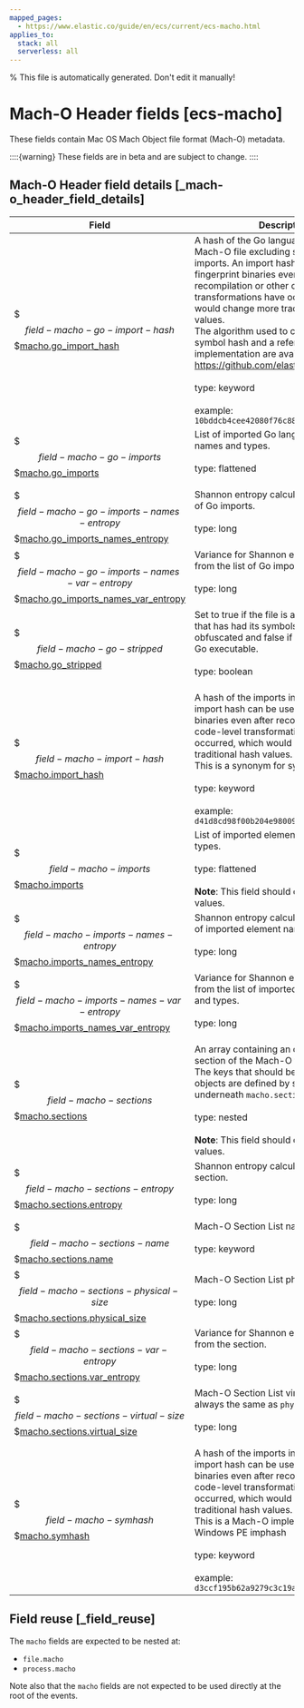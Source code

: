 ```yaml
---
mapped_pages:
  - https://www.elastic.co/guide/en/ecs/current/ecs-macho.html
applies_to:
  stack: all
  serverless: all
---
```


% This file is automatically generated. Don't edit it manually!

# Mach-O Header fields [ecs-macho]

These fields contain Mac OS Mach Object file format (Mach-O) metadata.

::::{warning}
These fields are in beta and are subject to change.
::::

## Mach-O Header field details [_mach-o_header_field_details]

| Field | Description | Level |
| --- | --- | --- |
| $$$field-macho-go-import-hash$$$[macho.go_import_hash](#field-macho-go-import-hash) |A hash of the Go language imports in a Mach-O file excluding standard library imports. An import hash can be used to fingerprint binaries even after recompilation or other code-level transformations have occurred, which would change more traditional hash values.<br>The algorithm used to calculate the Go symbol hash and a reference implementation are available here: https://github.com/elastic/toutoumomoma<br><br>type: keyword<br><br>example: `10bddcb4cee42080f76c88d9ff964491`<br>| extended |
| $$$field-macho-go-imports$$$[macho.go_imports](#field-macho-go-imports) |List of imported Go language element names and types.<br><br>type: flattened<br><br>| extended |
| $$$field-macho-go-imports-names-entropy$$$[macho.go_imports_names_entropy](#field-macho-go-imports-names-entropy) |Shannon entropy calculation from the list of Go imports.<br><br>type: long<br><br>| extended |
| $$$field-macho-go-imports-names-var-entropy$$$[macho.go_imports_names_var_entropy](#field-macho-go-imports-names-var-entropy) |Variance for Shannon entropy calculation from the list of Go imports.<br><br>type: long<br><br>| extended |
| $$$field-macho-go-stripped$$$[macho.go_stripped](#field-macho-go-stripped) |Set to true if the file is a Go executable that has had its symbols stripped or obfuscated and false if an unobfuscated Go executable.<br><br>type: boolean<br><br>| extended |
| $$$field-macho-import-hash$$$[macho.import_hash](#field-macho-import-hash) |A hash of the imports in a Mach-O file. An import hash can be used to fingerprint binaries even after recompilation or other code-level transformations have occurred, which would change more traditional hash values.<br>This is a synonym for symhash.<br><br>type: keyword<br><br>example: `d41d8cd98f00b204e9800998ecf8427e`<br>| extended |
| $$$field-macho-imports$$$[macho.imports](#field-macho-imports) |List of imported element names and types.<br><br>type: flattened<br><br>**Note**: This field should contain an array of values.<br>| extended |
| $$$field-macho-imports-names-entropy$$$[macho.imports_names_entropy](#field-macho-imports-names-entropy) |Shannon entropy calculation from the list of imported element names and types.<br><br>type: long<br><br>| extended |
| $$$field-macho-imports-names-var-entropy$$$[macho.imports_names_var_entropy](#field-macho-imports-names-var-entropy) |Variance for Shannon entropy calculation from the list of imported element names and types.<br><br>type: long<br><br>| extended |
| $$$field-macho-sections$$$[macho.sections](#field-macho-sections) |An array containing an object for each section of the Mach-O file.<br>The keys that should be present in these objects are defined by sub-fields underneath `macho.sections.*`.<br><br>type: nested<br><br>**Note**: This field should contain an array of values.<br>| extended |
| $$$field-macho-sections-entropy$$$[macho.sections.entropy](#field-macho-sections-entropy) |Shannon entropy calculation from the section.<br><br>type: long<br><br>| extended |
| $$$field-macho-sections-name$$$[macho.sections.name](#field-macho-sections-name) |Mach-O Section List name.<br><br>type: keyword<br><br>| extended |
| $$$field-macho-sections-physical-size$$$[macho.sections.physical_size](#field-macho-sections-physical-size) |Mach-O Section List physical size.<br><br>type: long<br><br>| extended |
| $$$field-macho-sections-var-entropy$$$[macho.sections.var_entropy](#field-macho-sections-var-entropy) |Variance for Shannon entropy calculation from the section.<br><br>type: long<br><br>| extended |
| $$$field-macho-sections-virtual-size$$$[macho.sections.virtual_size](#field-macho-sections-virtual-size) |Mach-O Section List virtual size. This is always the same as `physical_size`.<br><br>type: long<br><br>| extended |
| $$$field-macho-symhash$$$[macho.symhash](#field-macho-symhash) |A hash of the imports in a Mach-O file. An import hash can be used to fingerprint binaries even after recompilation or other code-level transformations have occurred, which would change more traditional hash values.<br>This is a Mach-O implementation of the Windows PE imphash<br><br>type: keyword<br><br>example: `d3ccf195b62a9279c3c19af1080497ec`<br>| extended |

## Field reuse [_field_reuse]

The `macho` fields are expected to be nested at:

* `file.macho`
* `process.macho`

Note also that the `macho` fields are not expected to be used directly at the root of the events.
